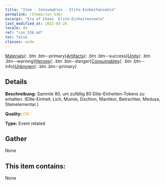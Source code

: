 ```yaml
---
title: "Item - Consumables - Elite-​Einheitenseele"
permalink: /Items/con_536/
excerpt: "Era of Chaos  Elite-​Einheitenseele"
last_modified_at: 2021-03-24
locale: de
ref: "con_536.md"
toc: false
classes: wide
---
```

 [Materials](/de/Items/){: .btn .btn--primary}[Artifacts](/de/Items/Artifacts/){: .btn .btn--success}[Units](/de/Items/Units/){: .btn .btn--warning}[Heroes](/de/Items/Heroes/){: .btn .btn--danger}[Consumables](/de/Items/Consumables/){: .btn .btn--info}[Unknown](/de/Items/Unknown/){: .btn .btn--primary}

## Details
 **Beschreibung:** Sammle 80, um zufällig 80 Elite-Einheiten-Tokens zu erhalten. (Elite-Einheit: Lich, Mumie, Dschinn, Mantikor, Betrachter, Medusa, Steinelementar.)

 **Quality:** <span style="color: #FF8C00">OK</span>

 **Type:** Event related

## Gather

  None

## This item contains:

  None

